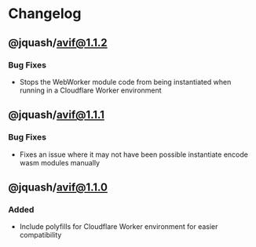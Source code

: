 # Changelog

## @jquash/avif@1.1.2

### Bug Fixes

- Stops the WebWorker module code from being instantiated when running in a Cloudflare Worker environment

## @jquash/avif@1.1.1

### Bug Fixes

- Fixes an issue where it may not have been possible instantiate encode wasm modules manually

## @jquash/avif@1.1.0

### Added 

- Include polyfills for Cloudflare Worker environment for easier compatibility
